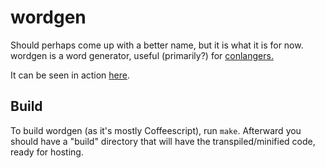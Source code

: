 # wordgen

Should perhaps come up with a better name, but it is what it is for now. wordgen
is a word generator, useful (primarily?) for
[conlangers.](http://en.wikipedia.org/wiki/Constructed_language)

It can be seen in action [here](http://lowpass.tk/generator).

## Build
To build wordgen (as it's mostly Coffeescript), run `make`. Afterward you should
have a "build" directory that will have the transpiled/minified code, ready for
hosting.

